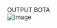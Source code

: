 OUTPUT BOTA<br/>
![image](https://github.com/user-attachments/assets/f395f650-9a93-4a43-bb6e-80fb3e79b66f)

